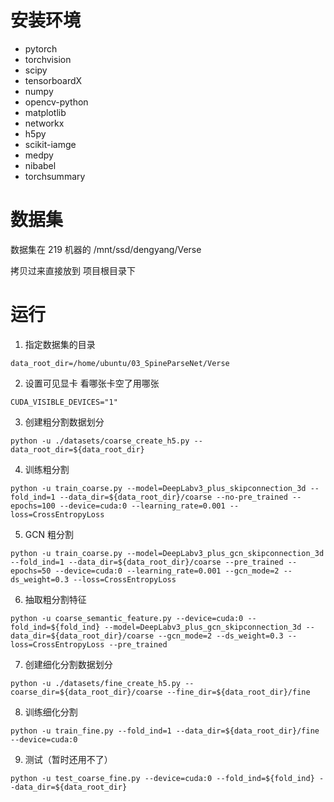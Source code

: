 # 安装环境

- pytorch
- torchvision
- scipy
- tensorboardX
- numpy
- opencv-python
- matplotlib
- networkx
- h5py
- scikit-iamge
- medpy
- nibabel
- torchsummary

# 数据集

数据集在 219 机器的 /mnt/ssd/dengyang/Verse

拷贝过来直接放到 项目根目录下

# 运行

1. 指定数据集的目录 

`data_root_dir=/home/ubuntu/03_SpineParseNet/Verse`

2. 设置可见显卡 看哪张卡空了用哪张

`CUDA_VISIBLE_DEVICES="1"` 

3. 创建粗分割数据划分

`python -u ./datasets/coarse_create_h5.py --data_root_dir=${data_root_dir}`

4. 训练粗分割 

`python -u train_coarse.py --model=DeepLabv3_plus_skipconnection_3d --fold_ind=1 --data_dir=${data_root_dir}/coarse --no-pre_trained --epochs=100 --device=cuda:0 --learning_rate=0.001 --loss=CrossEntropyLoss`

5. GCN 粗分割 

`python -u train_coarse.py --model=DeepLabv3_plus_gcn_skipconnection_3d --fold_ind=1 --data_dir=${data_root_dir}/coarse --pre_trained --epochs=50 --device=cuda:0 --learning_rate=0.001 --gcn_mode=2 --ds_weight=0.3 --loss=CrossEntropyLoss`

6. 抽取粗分割特征

`python -u coarse_semantic_feature.py --device=cuda:0 --fold_ind=${fold_ind} --model=DeepLabv3_plus_gcn_skipconnection_3d --data_dir=${data_root_dir}/coarse --gcn_mode=2 --ds_weight=0.3 --loss=CrossEntropyLoss --pre_trained`

7. 创建细化分割数据划分

`python -u ./datasets/fine_create_h5.py --coarse_dir=${data_root_dir}/coarse --fine_dir=${data_root_dir}/fine`

8. 训练细化分割

`python -u train_fine.py --fold_ind=1 --data_dir=${data_root_dir}/fine --device=cuda:0`

9. 测试（暂时还用不了）

`python -u test_coarse_fine.py --device=cuda:0 --fold_ind=${fold_ind} --data_dir=${data_root_dir}`


